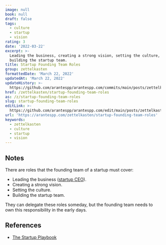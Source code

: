 ```yaml
---
image: null
book: null
draft: false
tags:
  - culture
  - startup
  - vision
rating: 3
date: '2022-03-22'
excerpt: >-
  Leading the business, creating a strong vision, setting the culture, and
  building the startup team.
title: Startup Founding Team Roles
group: zettelkasten
formattedDate: 'March 22, 2022'
updatedAt: 'March 22, 2022'
updateHistory: >-
  https://github.com/arantespp/arantespp.com/commits/main/posts/zettelkasten/startup-founding-team-roles.md
href: /zettelkasten/startup-founding-team-roles
as: /z/startup-founding-team-roles
slug: startup-founding-team-roles
editLink: >-
  https://github.com/arantespp/arantespp.com/edit/main/posts/zettelkasten/startup-founding-team-roles.md
url: 'https://arantespp.com/zettelkasten/startup-founding-team-roles'
keywords:
  - zettelkasten
  - culture
  - startup
  - vision
---
```


## Notes

There are roles that the founding team of a startup must cover:

- Leading the business ([startup CEO](/z/startup-ceo)).
- Creating a strong vision.
- Setting the culture.
- Building the startup team.

They can delegate these roles someday, but the founding team needs to own this responsibility in the early days.

## References

- [The Startup Playbook](/the-startup-playbook)
